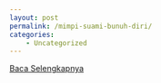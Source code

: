 ```yaml
---
layout: post
permalink: /mimpi-suami-bunuh-diri/
categories:
    - Uncategorized
---
```


[Baca Selengkapnya](/09)